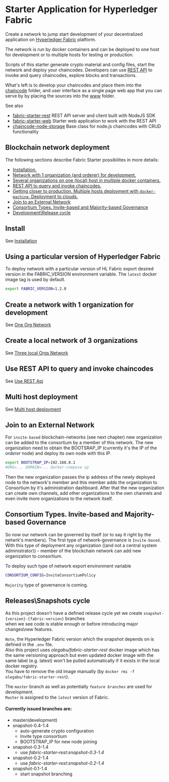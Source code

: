 # Starter Application for Hyperledger Fabric

Create a network to jump start development of your decentralized application on 
[Hyperledger Fabric](https://www.hyperledger.org/projects/fabric) platform.

The network is run by docker containers and can be deployed to one host for development or to multiple hosts for testing 
or production.

Scripts of this starter generate crypto material and config files, start the network and deploy your chaincodes. 
Developers can use [REST API](https://github.com/olegabu/fabric-starter-rest) to invoke and query chaincodes, 
explore blocks and transactions.

What's left is to develop your chaincodes and place them into the [chaincode](./chaincode) folder, 
and user interface as a single page web app that you can serve by by placing the sources into the [www](./www) folder.

See also

- [fabric-starter-rest](https://github.com/olegabu/fabric-starter-rest) REST API server and client built with NodeJS SDK
- [fabric-starter-web](https://github.com/olegabu/fabric-starter-web) Starter web application to work with the REST API
- [chaincode-node-storage](https://github.com/olegabu/chaincode-node-storage) Base class for node.js chaincodes with CRUD functionality


## Blockchain network deployment

The following sections describe Fabric Starter possibilites in more details:

- [Installation.](#install)
- [Network with 1 organization (and orderer) for development.](#example1org)
- [Several organizations on one (local) host in multiple docker containers.](#example3org)
- [REST API to query and invoke chaincodes.](#restapi)
- [Getting closer to production. Multiple hosts deployment with `docker-machine`. Deployment to clouds.](#multihost)
- [Join to an External Network](#joinexternal)
- [Consortium Types. Invite-based and Majority-based Governance](#consortiumtypes)
- [Development\Release cycle](#releasecycle)



<a name="install"></a>
## Install
See [Installation](docs/install.md)



<a name="setversion"></a>
## Using a particular version of Hyperledger Fabric
To deploy network with a particular version of HL Fabric export desired version in the 
FABRIC_VERSION environment variable. The `latest` docker image tag is used by default.
```bash
export FABRIC_VERSION=1.2.0
```


<a name="example1org"></a>
## Create a network with 1 organization for development
See [One Org Network](docs/network-one-org.md)



<a name="example3org"></a>
## Create a local network of 3 organizations
See [Three local Orgs Network](docs/network-three-org.md)


<a name="restapi"></a>
## Use REST API to query and invoke chaincodes
See [Use REST Api](docs/rest-api.md)

<a name="multihost"></a>
## Multi host deployment
See [Multi host deployment](docs/multihost.md)


<a name="joinexternal"></a>
## Join to an External Network
For `invite-based` blockchain-networks (see next chapter) new organization can be added to the consortium by a member of this network.
The new organization need to obtain the BOOTSRAP_IP (currently it's the IP of the _orderer_ node) and deploy its own node with this IP.  
```bash
export BOOTSTRAP_IP=192.168.0.1
#ORG=... DOMAIN=... docker-compose up
```
Then the new organization passes the ip address of the newly deployed node to the network's member and this member adds the organization to Consortium by it's administration dashboard.
After that the new organization can create own channels, add other organizations to the own channels and even invite more organizations to the network itself.     

<a name="consortiumtypes"></a>
## Consortium Types. Invite-based and Majority-based Governance

So now our network can be governed by itself (or to say it right by the netwrk's members). 
The first type of network-governance is `Invite-based`. With this type of deployment 
any organization ((and not a central system administrator)) - member of the blockchain network can add new organization to consortium.

To deploy such type of network export environment variable
```bash
CONSORTIUM_CONFIG=InviteConsortiumPolicy
``` 

`Majority` type of governance is coming.       


<a name="releasecycle"></a>
## Releases\Snapshots cycle

As this project doesn't have a defined release cycle yet we create 
`snapshot-{version}-{fabric-version}` branches  
when we see code is stable enough or before introducing major changes\new features.  

`Note`, the Hyperledger Fabric version which the snapshot depends on is defined in the `.env` file.  
Also this project uses _olegabu/fabric-starter-rest_ docker image which has 
the same versioning approach but even updated docker image with the same label (e.g. latest)
won't be pulled automatically if it exists in the local docker registry.   
You have to remove the old image manually (by `docker rmi -f olegabu/fabric-starter-rest`).    


The _`master`_ branch as well as potentially _`feature branches`_ are used for development.  
`Master` is assigned to the _`latest`_ version of Fabric.


#### Currently issued branches are:

- master(development)
- snapshot-0.4-1.4
    - auto-generate crypto configuration
    - Invite type consortium
    - BOOTSTRAP_IP for new node joining
- snapshot-0.3-1.4
    - use _fabric-starter-rest:snapshot-0.3-1.4_
- snapshot-0.2-1.4
    - use _fabric-starter-rest:snapshot-0.2-1.4_
- snapshot-0.1-1.4
    - start snapshot branching
